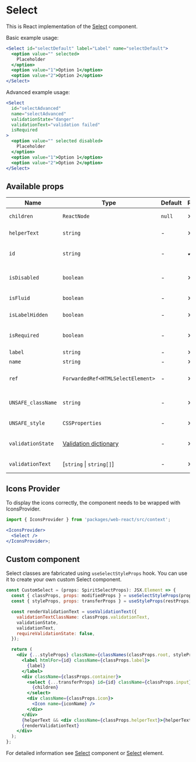 # Select

This is React implementation of the [Select][select] component.

Basic example usage:

```jsx
<Select id="selectDefault" label="Label" name="selectDefault">
  <option value="" selected>
    Placeholder
  </option>
  <option value="1">Option 1</option>
  <option value="2">Option 2</option>
</Select>
```

Advanced example usage:

```jsx
<Select
  id="selectAdvanced"
  name="selectAdvanced"
  validationState="danger"
  validationText="validation failed"
  isRequired
>
  <option value="" selected disabled>
    Placeholder
  </option>
  <option value="1">Option 1</option>
  <option value="2">Option 2</option>
</Select>
```

## Available props

| Name               | Type                                           | Default | Required | Description                     |
| ------------------ | ---------------------------------------------- | ------- | -------- | ------------------------------- |
| `children`         | `ReactNode`                                    | `null`  | ✕        | Content of the Select           |
| `helperText`       | `string`                                       | -       | ✕        | Custom helper text              |
| `id`               | `string`                                       | -       | ✔        | Select and label identification |
| `isDisabled`       | `boolean`                                      | -       | ✕        | Whether is field disabled       |
| `isFluid`          | `boolean`                                      | -       | ✕        | Whether is field is fluid       |
| `isLabelHidden`    | `boolean`                                      | -       | ✕        | Whether is label hidden         |
| `isRequired`       | `boolean`                                      | -       | ✕        | Whether is field required       |
| `label`            | `string`                                       | -       | ✕        | Label text                      |
| `name`             | `string`                                       | -       | ✕        | Select name                     |
| `ref`              | `ForwardedRef<HTMLSelectElement>`              | -       | ✕        | Select element reference        |
| `UNSAFE_className` | `string`                                       | -       | ✕        | Wrapper custom class name       |
| `UNSAFE_style`     | `CSSProperties`                                | -       | ✕        | Wrapper custom style            |
| `validationState`  | [Validation dictionary][dictionary-validation] | -       | ✕        | Type of validation state        |
| `validationText`   | [`string` \| `string[]`]                       | -       | ✕        | Validation text                 |

## Icons Provider

To display the icons correctly, the component needs to be wrapped with IconsProvider.

```jsx
import { IconsProvider } from 'packages/web-react/src/context';

<IconsProvider>
  <Select />
</IconsProvider>;
```

## Custom component

Select classes are fabricated using `useSelectStyleProps` hook. You can use it to create your own custom Select component.

```jsx
const CustomSelect = (props: SpiritSelectProps): JSX.Element => {
  const { classProps, props: modifiedProps } = useSelectStyleProps(props);
  const { styleProps, props: transferProps } = useStyleProps(restProps);

  const renderValidationText = useValidationText({
    validationTextClassName: classProps.validationText,
    validationState,
    validationText,
    requireValidationState: false,
  });

  return (
    <div {...styleProps} className={classNames(classProps.root, styleProps.className)}>
      <label htmlFor={id} className={classProps.label}>
        {label}
      </label>
      <div className={classProps.container}>
        <select {...transferProps} id={id} className={classProps.input} ref={ref}>
          {children}
        </select>
        <div className={classProps.icon}>
          <Icon name={iconName} />
        </div>
      </div>
      {helperText && <div className={classProps.helperText}>{helperText}</div>}
      {renderValidationText}
    </div>
  );
};
```

For detailed information see [Select][select] component or [Select][select-element] element.

[select]: https://github.com/lmc-eu/spirit-design-system/blob/main/packages/web/src/scss/components/Select/README.md
[select-element]: https://developer.mozilla.org/en-US/docs/Web/HTML/Element/select
[dictionary-validation]: https://github.com/lmc-eu/spirit-design-system/blob/main/docs/DICTIONARIES.md#validation

